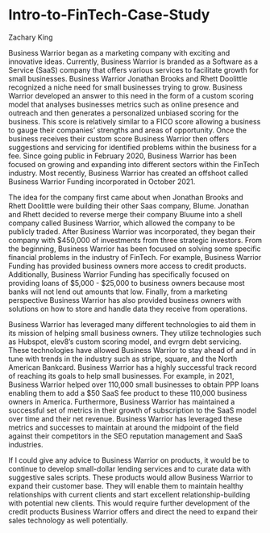# Intro-to-FinTech-Case-Study

Zachary King 

  Business Warrior began as a marketing company with exciting and innovative ideas. Currently, Business Warrior is branded as a Software as a Service (SaaS) company that offers various services to facilitate growth for small businesses. Business Warrior Jonathan Brooks and Rhett Doolittle recognized a niche need for small businesses trying to grow. Business Warrior developed an answer to this need in the form of a custom scoring model that analyses businesses metrics such as online presence and outreach and then generates a personalized unbiased scoring for the business. This score is relatively similar to a FICO score allowing a business to gauge their companies’ strengths and areas of opportunity. Once the business receives their custom score Business Warrior then offers suggestions and servicing for identified problems within the business for a fee. Since going public in February 2020, Business Warrior has been focused on growing and expanding into different sectors within the FinTech industry. Most recently, Business Warrior has created an offshoot called Business Warrior Funding incorporated in October 2021.

  The idea for the company first came about when Jonathan Brooks and Rhett Doolittle were building their other Saas company, Blume. Jonathan and Rhett decided to reverse merge their company Bluume into a shell company called Business Warrior, which allowed the company to be publicly traded. After Business Warrior was incorporated, they began their company with $450,000 of investments from three strategic investors. From the beginning, Business Warrior has been focused on solving some specific financial problems in the industry of FinTech. For example, Business Warrior Funding has provided business owners more access to credit products. Additionally, Business Warrior Funding has specifically focused on providing loans of $5,000 - $25,000 to business owners because most banks will not lend out amounts that low. Finally, from a marketing perspective Business Warrior has also provided business owners with solutions on how to store and handle data they receive from operations.

  Business Warrior has leveraged many different technologies to aid them in its mission of helping small business owners. They utilize technologies such as Hubspot, elev8’s custom scoring model, and evrgrn debt servicing. These technologies have allowed Business Warrior to stay ahead of and in tune with trends in the industry such as stripe, square, and the North American Bankcard. Business Warrior has a highly successful track record of reaching its goals to help small businesses. For example, in 2021, Business Warrior helped over 110,000 small businesses to obtain PPP loans enabling them to add a $50 SaaS fee product to these 110,000 business owners in America. Furthermore, Business Warrior has maintained a successful set of metrics in their growth of subscription to the SaaS model over time and their net revenue. Business Warrior has leveraged these metrics and successes to maintain at around the midpoint of the field against their competitors in the SEO reputation management and SaaS industries.
  
  If I could give any advice to Business Warrior on products, it would be to continue to develop small-dollar lending services and to curate data with suggestive sales scripts. These products would allow Business Warrior to expand their customer base. They will enable them to maintain healthy relationships with current clients and start excellent relationship-building with potential new clients. This would require further development of the credit products Business Warrior offers and direct the need to expand their sales technology as well potentially.
